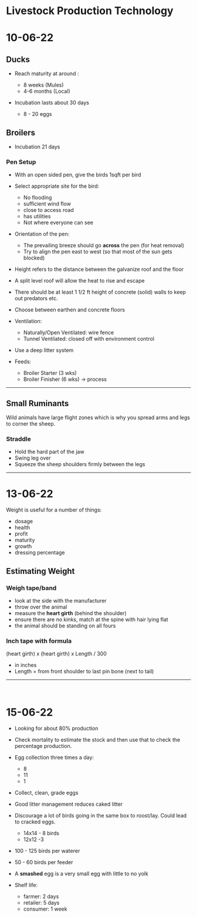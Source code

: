 # Livestock Production Technology


# 10-06-22

## Ducks

* Reach maturity at around :
	* 8 weeks (Mules)
	* 4-6 months (Local) 

* Incubation lasts about 30 days
	* 8 - 20 eggs

## Broilers

* Incubation 21 days

### Pen Setup

* With an open sided pen, give the birds 1sqft per bird

* Select appropriate site for the bird:
	* No flooding
	* sufficient wind flow
	* close to access road
	* has utilities
	* Not where everyone can see

* Orientation of the pen:
	* The prevailing breeze should go **across** the pen (for heat removal)
	* Try to align the pen east to west (so that most of the sun gets blocked)

* Height refers to the distance between the galvanize roof and the floor

* A split level roof will allow the heat to rise and escape

* There should be at least 1 1/2 ft height of concrete (solid) walls to keep out predators etc.

* Choose between earthen and concrete floors

* Ventilation:
	* Naturally/Open Ventilated: wire fence
	* Tunnel Ventilated: closed off with environment control

* Use a deep litter system

* Feeds:
	* Broiler Starter (3 wks)
	* Broiler Finisher (6 wks) -> process

---

## Small Ruminants

Wild animals have large flight zones which is why you spread arms and legs to corner the sheep.

### Straddle

* Hold the hard part of the jaw
* Swing leg over 
* Squeeze the sheep shoulders firmly between the legs

---

# 13-06-22

Weight is useful for a number of things:
* dosage
* health
* profit
* maturity
* growth
* dressing percentage


## Estimating Weight

### Weigh tape/band 
* look at the side with the manufacturer
* throw over the animal
* measure the **heart girth** (behind the shoulder)
* ensure there are no kinks, match at the spine with hair lying flat
* the animal should be standing on all fours

### Inch tape with formula

(heart girth) x (heart girth) x Length / 300
* in inches
* Length = from front shoulder to last pin bone (next to tail)

---

<br>

# 15-06-22

* Looking for about 80% production

* Check mortality  to estimate the stock and then use that to check the percentage production.

* Egg collection three times a day:
	* 8
	* 11
	* 1

* Collect, clean, grade eggs

* Good litter management reduces caked litter

* Discourage a lot of birds going in the same box to roost/lay. Could lead to cracked eggs.
	* 14x14 - 8 birds
	* 12x12 -3

* 100 - 125 birds per waterer
* 50 - 60 birds per feeder 

* A **smashed** egg is a very small egg with little to no yolk

* Shelf life:
	* farmer: 2 days
	* retailer: 5 days
	* consumer: 1 week